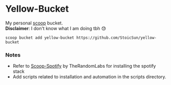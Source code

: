 # Yellow-Bucket

My personal [scoop](https://github.com/lukesampson/scoop) bucket.  
**Disclaimer**: I don't know what I am doing tbh 😓    
```  
scoop bucket add yellow-bucket https://github.com/StoicSun/yellow-bucket

```
### Notes
* Refer to [Scoop-Spotify](https://github.com/TheRandomLabs/Scoop-Spotify) by TheRandomLabs for installing the spotify stack
* Add scripts related to installation and automation in the scripts directory.